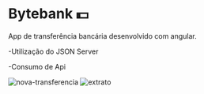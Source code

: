 # Bytebank 💵 
App de transferência bancária desenvolvido com angular.

-Utilização do JSON Server

-Consumo de Api

![nova-transferencia](https://user-images.githubusercontent.com/73480168/216513611-0fb78b7f-6521-4f93-9881-da832bb0e922.png)
![extrato](https://user-images.githubusercontent.com/73480168/216513599-7877d7c4-a304-4fd2-a55a-25d6f4b8bd10.png)

